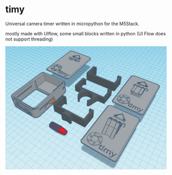 # timy
Universal camera timer written in micropython for the M5Stack.

mostly made with UIflow, some small blocks written in python (UI Flow does not support threading)

![timy stl files](https://github.com/dirkessl/timy/blob/main/docs/stl.png)
